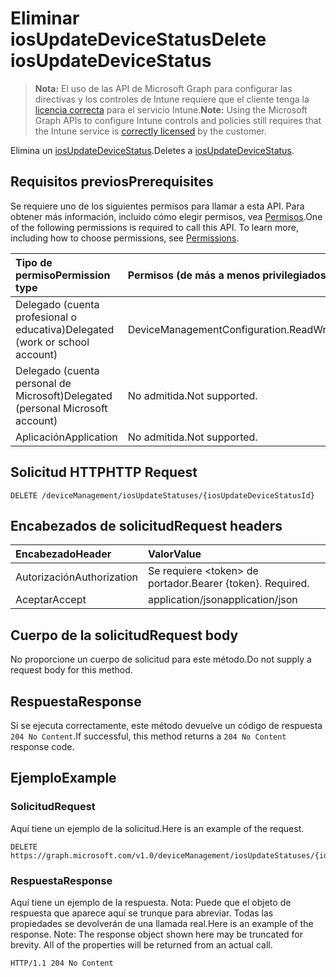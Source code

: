 # <a name="delete-iosupdatedevicestatus"></a><span data-ttu-id="aa0a4-101">Eliminar iosUpdateDeviceStatus</span><span class="sxs-lookup"><span data-stu-id="aa0a4-101">Delete iosUpdateDeviceStatus</span></span>

> <span data-ttu-id="aa0a4-102">**Nota:** El uso de las API de Microsoft Graph para configurar las directivas y los controles de Intune requiere que el cliente tenga la [licencia correcta](https://go.microsoft.com/fwlink/?linkid=839381) para el servicio Intune.</span><span class="sxs-lookup"><span data-stu-id="aa0a4-102">**Note:** Using the Microsoft Graph APIs to configure Intune controls and policies still requires that the Intune service is [correctly licensed](https://go.microsoft.com/fwlink/?linkid=839381) by the customer.</span></span>

<span data-ttu-id="aa0a4-103">Elimina un [iosUpdateDeviceStatus](../resources/intune_deviceconfig_iosupdatedevicestatus.md).</span><span class="sxs-lookup"><span data-stu-id="aa0a4-103">Deletes a [iosUpdateDeviceStatus](../resources/intune_deviceconfig_iosupdatedevicestatus.md).</span></span>
## <a name="prerequisites"></a><span data-ttu-id="aa0a4-104">Requisitos previos</span><span class="sxs-lookup"><span data-stu-id="aa0a4-104">Prerequisites</span></span>
<span data-ttu-id="aa0a4-p101">Se requiere uno de los siguientes permisos para llamar a esta API. Para obtener más información, incluido cómo elegir permisos, vea [Permisos](../../../concepts/permissions_reference.md).</span><span class="sxs-lookup"><span data-stu-id="aa0a4-p101">One of the following permissions is required to call this API. To learn more, including how to choose permissions, see [Permissions](../../../concepts/permissions_reference.md).</span></span>

|<span data-ttu-id="aa0a4-107">Tipo de permiso</span><span class="sxs-lookup"><span data-stu-id="aa0a4-107">Permission type</span></span>|<span data-ttu-id="aa0a4-108">Permisos (de más a menos privilegiados)</span><span class="sxs-lookup"><span data-stu-id="aa0a4-108">Permissions (from least to most privileged)</span></span>|
|:---|:---|
|<span data-ttu-id="aa0a4-109">Delegado (cuenta profesional o educativa)</span><span class="sxs-lookup"><span data-stu-id="aa0a4-109">Delegated (work or school account)</span></span>|<span data-ttu-id="aa0a4-110">DeviceManagementConfiguration.ReadWrite.All</span><span class="sxs-lookup"><span data-stu-id="aa0a4-110">DeviceManagementConfiguration.ReadWrite.All</span></span>|
|<span data-ttu-id="aa0a4-111">Delegado (cuenta personal de Microsoft)</span><span class="sxs-lookup"><span data-stu-id="aa0a4-111">Delegated (personal Microsoft account)</span></span>|<span data-ttu-id="aa0a4-112">No admitida.</span><span class="sxs-lookup"><span data-stu-id="aa0a4-112">Not supported.</span></span>|
|<span data-ttu-id="aa0a4-113">Aplicación</span><span class="sxs-lookup"><span data-stu-id="aa0a4-113">Application</span></span>|<span data-ttu-id="aa0a4-114">No admitida.</span><span class="sxs-lookup"><span data-stu-id="aa0a4-114">Not supported.</span></span>|

## <a name="http-request"></a><span data-ttu-id="aa0a4-115">Solicitud HTTP</span><span class="sxs-lookup"><span data-stu-id="aa0a4-115">HTTP Request</span></span>
<!-- {
  "blockType": "ignored"
}
-->
``` http
DELETE /deviceManagement/iosUpdateStatuses/{iosUpdateDeviceStatusId}
```

## <a name="request-headers"></a><span data-ttu-id="aa0a4-116">Encabezados de solicitud</span><span class="sxs-lookup"><span data-stu-id="aa0a4-116">Request headers</span></span>
|<span data-ttu-id="aa0a4-117">Encabezado</span><span class="sxs-lookup"><span data-stu-id="aa0a4-117">Header</span></span>|<span data-ttu-id="aa0a4-118">Valor</span><span class="sxs-lookup"><span data-stu-id="aa0a4-118">Value</span></span>|
|:---|:---|
|<span data-ttu-id="aa0a4-119">Autorización</span><span class="sxs-lookup"><span data-stu-id="aa0a4-119">Authorization</span></span>|<span data-ttu-id="aa0a4-120">Se requiere &lt;token&gt; de portador.</span><span class="sxs-lookup"><span data-stu-id="aa0a4-120">Bearer {token}. Required.</span></span>|
|<span data-ttu-id="aa0a4-121">Aceptar</span><span class="sxs-lookup"><span data-stu-id="aa0a4-121">Accept</span></span>|<span data-ttu-id="aa0a4-122">application/json</span><span class="sxs-lookup"><span data-stu-id="aa0a4-122">application/json</span></span>|

## <a name="request-body"></a><span data-ttu-id="aa0a4-123">Cuerpo de la solicitud</span><span class="sxs-lookup"><span data-stu-id="aa0a4-123">Request body</span></span>
<span data-ttu-id="aa0a4-124">No proporcione un cuerpo de solicitud para este método.</span><span class="sxs-lookup"><span data-stu-id="aa0a4-124">Do not supply a request body for this method.</span></span>

## <a name="response"></a><span data-ttu-id="aa0a4-125">Respuesta</span><span class="sxs-lookup"><span data-stu-id="aa0a4-125">Response</span></span>
<span data-ttu-id="aa0a4-126">Si se ejecuta correctamente, este método devuelve un código de respuesta `204 No Content`.</span><span class="sxs-lookup"><span data-stu-id="aa0a4-126">If successful, this method returns a `204 No Content` response code.</span></span>

## <a name="example"></a><span data-ttu-id="aa0a4-127">Ejemplo</span><span class="sxs-lookup"><span data-stu-id="aa0a4-127">Example</span></span>
### <a name="request"></a><span data-ttu-id="aa0a4-128">Solicitud</span><span class="sxs-lookup"><span data-stu-id="aa0a4-128">Request</span></span>
<span data-ttu-id="aa0a4-129">Aquí tiene un ejemplo de la solicitud.</span><span class="sxs-lookup"><span data-stu-id="aa0a4-129">Here is an example of the request.</span></span>
``` http
DELETE https://graph.microsoft.com/v1.0/deviceManagement/iosUpdateStatuses/{iosUpdateDeviceStatusId}
```

### <a name="response"></a><span data-ttu-id="aa0a4-130">Respuesta</span><span class="sxs-lookup"><span data-stu-id="aa0a4-130">Response</span></span>
<span data-ttu-id="aa0a4-p102">Aquí tiene un ejemplo de la respuesta. Nota: Puede que el objeto de respuesta que aparece aquí se trunque para abreviar. Todas las propiedades se devolverán de una llamada real.</span><span class="sxs-lookup"><span data-stu-id="aa0a4-p102">Here is an example of the response. Note: The response object shown here may be truncated for brevity. All of the properties will be returned from an actual call.</span></span>
``` http
HTTP/1.1 204 No Content
```



